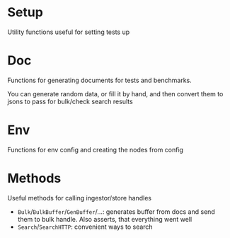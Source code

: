 # Setup

Utility functions useful for setting tests up

# Doc 

Functions for generating documents for tests and benchmarks. 

You can generate random data, or fill it by hand, and then convert them to jsons to pass for bulk/check search results

# Env

Functions for env config and creating the nodes from config

# Methods

Useful methods for calling ingestor/store handles

* `Bulk`/`BulkBuffer`/`GenBuffer`/...: generates buffer from docs and send them to bulk handle. Also asserts, that everything went well
* `Search`/`SearchHTTP`: convenient ways to search
